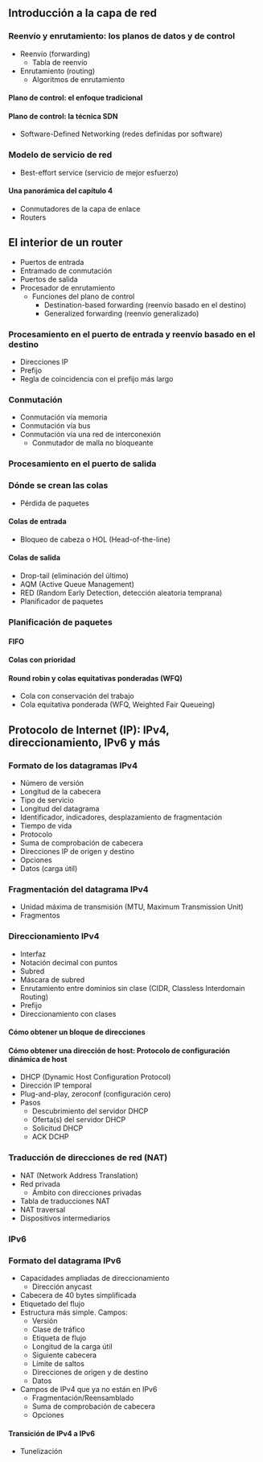 ## Introducción a la capa de red
### Reenvío y enrutamiento: los planos de datos y de control
- Reenvío (forwarding)
	- Tabla de reenvío
- Enrutamiento (routing) 
	- Algoritmos de enrutamiento
#### Plano de control: el enfoque tradicional
#### Plano de control: la técnica SDN
- Software-Defined Networking (redes definidas por software)
### Modelo de servicio de red
- Best-effort service (servicio de mejor esfuerzo)
#### Una panorámica del capítulo 4
- Conmutadores de la capa de enlace
- Routers
## El interior de un router
- Puertos de entrada
- Entramado de conmutación
- Puertos de salida
- Procesador de enrutamiento
	- Funciones del plano de control
		- Destination-based forwarding (reenvío basado en el destino)
		- Generalized forwarding (reenvío generalizado)
### Procesamiento en el puerto de entrada y reenvío basado en el destino
- Direcciones IP
- Prefijo
- Regla de coincidencia con el prefijo más largo
### Conmutación
- Conmutación vía memoria
- Conmutación vía bus
- Conmutación vía una red de interconexión
	- Conmutador de malla no bloqueante
### Procesamiento en el puerto de salida
### Dónde se crean las colas
- Pérdida de paquetes
#### Colas de entrada
- Bloqueo de cabeza o HOL (Head-of-the-line)
#### Colas de salida
- Drop-tail (eliminación del último)
- AQM (Active Queue Management)
- RED (Random Early Detection, detección aleatoria temprana)
- Planificador de paquetes
### Planificación de paquetes
#### FIFO
#### Colas con prioridad
#### Round robin y colas equitativas ponderadas (WFQ)
- Cola con conservación del trabajo
- Cola equitativa ponderada (WFQ, Weighted Fair Queueing)
## Protocolo de Internet (IP): IPv4, direccionamiento, IPv6 y más
### Formato de los datagramas IPv4
- Número de versión
- Longitud de la cabecera
- Tipo de servicio
- Longitud del datagrama
- Identificador, indicadores, desplazamiento de fragmentación
- Tiempo de vida
- Protocolo
- Suma de comprobación de cabecera
- Direcciones IP de origen y destino
- Opciones
- Datos (carga útil)
### Fragmentación del datagrama IPv4
- Unidad máxima de transmisión (MTU, Maximum Transmission Unit)
- Fragmentos
### Direccionamiento IPv4
- Interfaz
- Notación decimal con puntos
- Subred
- Máscara de subred
- Enrutamiento entre dominios sin clase (CIDR, Classless Interdomain Routing)
- Prefijo
- Direccionamiento con clases
#### Cómo obtener un bloque de direcciones
#### Cómo obtener una dirección de host: Protocolo de configuración dinámica de host
- DHCP (Dynamic Host Configuration Protocol)
- Dirección IP temporal
- Plug-and-play, zeroconf (configuración cero)
- Pasos
	- Descubrimiento del servidor DHCP
	- Oferta(s) del servidor DHCP
	- Solicitud DHCP
	- ACK DCHP
### Traducción de direcciones de red (NAT)
- NAT (Network Address Translation)
- Red privada
	- Ámbito con direcciones privadas
- Tabla de traducciones NAT
- NAT traversal
- Dispositivos intermediarios
### IPv6
### Formato del datagrama IPv6
- Capacidades ampliadas de direccionamiento
	- Dirección anycast
- Cabecera de 40 bytes simplificada
- Etiquetado del flujo
- Estructura más simple. Campos:
	- Versión
	- Clase de tráfico
	- Etiqueta de flujo
	- Longitud de la carga útil
	- Siguiente cabecera
	- Límite de saltos
	- Direcciones de origen y de destino
	- Datos
- Campos de IPv4 que ya no están en IPv6
	- Fragmentación/Reensamblado
	- Suma de comprobación de cabecera
	- Opciones
#### Transición de IPv4 a IPv6
- Tunelización

